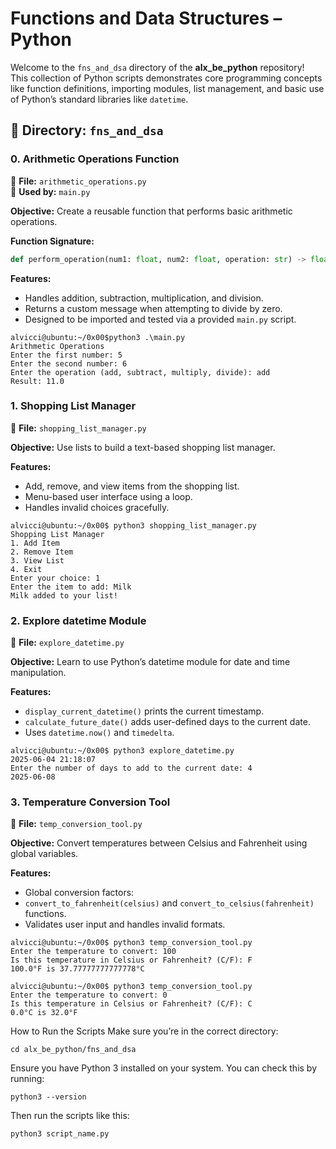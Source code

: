 # Functions and Data Structures – Python

Welcome to the `fns_and_dsa` directory of the **alx_be_python** repository!  
This collection of Python scripts demonstrates core programming concepts like function definitions, importing modules, list management, and basic use of Python’s standard libraries like `datetime`.

## 📁 Directory: `fns_and_dsa`

### 0. Arithmetic Operations Function

📄 **File:** `arithmetic_operations.py`  
🔁 **Used by:** `main.py`

**Objective:** Create a reusable function that performs basic arithmetic operations.

**Function Signature:**

```python
def perform_operation(num1: float, num2: float, operation: str) -> float or str
```

**Features:**

- Handles addition, subtraction, multiplication, and division.
- Returns a custom message when attempting to divide by zero.
- Designed to be imported and tested via a provided `main.py` script.

```shell
alvicci@ubuntu:~/0x00$python3 .\main.py
Arithmetic Operations
Enter the first number: 5
Enter the second number: 6
Enter the operation (add, subtract, multiply, divide): add
Result: 11.0
```

### 1. Shopping List Manager

📄 **File:** `shopping_list_manager.py`

**Objective:** Use lists to build a text-based shopping list manager.

**Features:**

- Add, remove, and view items from the shopping list.
- Menu-based user interface using a loop.
- Handles invalid choices gracefully.

```shell
alvicci@ubuntu:~/0x00$ python3 shopping_list_manager.py
Shopping List Manager
1. Add Item
2. Remove Item
3. View List
4. Exit
Enter your choice: 1
Enter the item to add: Milk
Milk added to your list!
```

### 2. Explore datetime Module

📄 **File:** `explore_datetime.py`

**Objective:** Learn to use Python’s datetime module for date and time manipulation.

**Features:**

- `display_current_datetime()` prints the current timestamp.
- `calculate_future_date()` adds user-defined days to the current date.
- Uses `datetime.now()` and `timedelta`.

```shell
alvicci@ubuntu:~/0x00$ python3 explore_datetime.py
2025-06-04 21:18:07
Enter the number of days to add to the current date: 4
2025-06-08
```

### 3. Temperature Conversion Tool

📄 **File:** `temp_conversion_tool.py`

**Objective:** Convert temperatures between Celsius and Fahrenheit using global variables.

**Features:**

- Global conversion factors:
- `convert_to_fahrenheit(celsius)` and `convert_to_celsius(fahrenheit)` functions.
- Validates user input and handles invalid formats.

```shell
alvicci@ubuntu:~/0x00$ python3 temp_conversion_tool.py
Enter the temperature to convert: 100
Is this temperature in Celsius or Fahrenheit? (C/F): F
100.0°F is 37.77777777777778°C
```

```shell
alvicci@ubuntu:~/0x00$ python3 temp_conversion_tool.py
Enter the temperature to convert: 0
Is this temperature in Celsius or Fahrenheit? (C/F): C
0.0°C is 32.0°F
```

How to Run the Scripts
Make sure you’re in the correct directory:

```shell
cd alx_be_python/fns_and_dsa
```

Ensure you have Python 3 installed on your system. You can check this by running:

```shell
python3 --version
```

Then run the scripts like this:

```shell
python3 script_name.py
```
